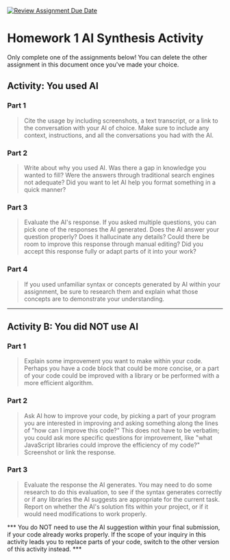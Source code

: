 [![Review Assignment Due Date](https://classroom.github.com/assets/deadline-readme-button-22041afd0340ce965d47ae6ef1cefeee28c7c493a6346c4f15d667ab976d596c.svg)](https://classroom.github.com/a/PA8fMuFu)
# Homework 1 AI Synthesis Activity

Only complete one of the assignments below! You can delete the other assignment in this document once you've made your choice.

## Activity: You used AI 
### Part 1
> Cite the usage by including screenshots, a text transcript, or a link to the conversation with your AI of choice. Make sure to include any context, instructions, and all the conversations you had with the AI.

### Part 2
> Write about why you used AI. Was there a gap in knowledge you wanted to fill? Were the answers through traditional search engines not adequate? Did you want to let AI help you format something in a quick manner?

### Part 3
> Evaluate the AI's response. If you asked multiple questions, you can pick one of the responses the AI generated. Does the AI answer your question properly? Does it hallucinate any details? Could there be room to improve this response through manual editing? Did you accept this response fully or adapt parts of it into your work?

### Part 4
> If you used unfamiliar syntax or concepts generated by AI within your assignment, be sure to research them and explain what those concepts are to demonstrate your understanding.

------------------------------------------------------------------------------------------------

## Activity B: You did NOT use AI
### Part 1
> Explain some improvement you want to make within your code. Perhaps you have a code block that could be more concise, or a part of your code could be improved with a library or be performed with a more efficient algorithm.

### Part 2
> Ask AI how to improve your code, by picking a part of your program you are interested in improving and asking something along the lines of "how can I improve this code?" This does not have to be verbatim; you could ask more specific questions for improvement, like "what JavaScript libraries could improve the efficiency of my code?" Screenshot or link the response.

### Part 3
> Evaluate the response the AI generates. You may need to do some research to do this evaluation, to see if the syntax generates correctly or if any libraries the AI suggests are appropriate for the current task. Report on whether the AI's solution fits within your project, or if it would need modifications to work properly.

*** You do NOT need to use the AI suggestion within your final submission, if your code already works properly. If the scope of your inquiry in this activity leads you to replace parts of your code, switch to the other version of this activity instead. ***
